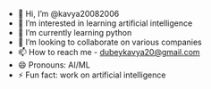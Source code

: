 - 👋 Hi, I’m @kavya20082006
- 👀 I’m interested in learning artificial intelligence
- 🌱 I’m currently learning python
- 💞️ I’m looking to collaborate on various companies
- 📫 How to reach me - dubeykavya20@gmail.com
- 😄 Pronouns: AI/ML
- ⚡ Fun fact: work on artificial intelligence

<!---
kavya20082006/kavya20082006 is a ✨ special ✨ repository because its `README.md` (this file) appears on your GitHub profile.
You can click the Preview link to take a look at your changes.
--->
